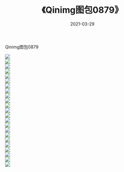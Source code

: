 ﻿---
layout: post
title:  《Qinimg图包0879》
date:   2021-03-29
img: http://imgx.orgx.ga/Qinimg图包/Qinimg图包0879/000.jpg
categories: [美女, 清纯, 唯美]
---

Qinimg图包0879

 ![](http://imgx.orgx.ga/Qinimg图包/Qinimg图包0879/001.jpg) <br>![](http://imgx.orgx.ga/Qinimg图包/Qinimg图包0879/002.jpg) <br>![](http://imgx.orgx.ga/Qinimg图包/Qinimg图包0879/003.jpg) <br>![](http://imgx.orgx.ga/Qinimg图包/Qinimg图包0879/004.jpg) <br>![](http://imgx.orgx.ga/Qinimg图包/Qinimg图包0879/005.jpg) <br>![](http://imgx.orgx.ga/Qinimg图包/Qinimg图包0879/006.jpg) <br>![](http://imgx.orgx.ga/Qinimg图包/Qinimg图包0879/007.jpg) <br>![](http://imgx.orgx.ga/Qinimg图包/Qinimg图包0879/008.jpg) <br>![](http://imgx.orgx.ga/Qinimg图包/Qinimg图包0879/009.jpg) <br>![](http://imgx.orgx.ga/Qinimg图包/Qinimg图包0879/010.jpg) <br>![](http://imgx.orgx.ga/Qinimg图包/Qinimg图包0879/011.jpg) <br>![](http://imgx.orgx.ga/Qinimg图包/Qinimg图包0879/012.jpg) <br>![](http://imgx.orgx.ga/Qinimg图包/Qinimg图包0879/013.jpg) <br>![](http://imgx.orgx.ga/Qinimg图包/Qinimg图包0879/014.jpg) <br>![](http://imgx.orgx.ga/Qinimg图包/Qinimg图包0879/015.jpg) <br>![](http://imgx.orgx.ga/Qinimg图包/Qinimg图包0879/016.jpg) <br>![](http://imgx.orgx.ga/Qinimg图包/Qinimg图包0879/017.jpg) <br>![](http://imgx.orgx.ga/Qinimg图包/Qinimg图包0879/018.jpg) <br>![](http://imgx.orgx.ga/Qinimg图包/Qinimg图包0879/019.jpg) <br>![](http://imgx.orgx.ga/Qinimg图包/Qinimg图包0879/020.jpg) <br>![](http://imgx.orgx.ga/Qinimg图包/Qinimg图包0879/021.jpg) <br>![](http://imgx.orgx.ga/Qinimg图包/Qinimg图包0879/022.jpg) <br>![](http://imgx.orgx.ga/Qinimg图包/Qinimg图包0879/023.jpg) <br>